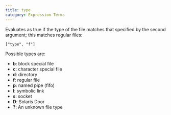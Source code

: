 ```yaml
---
title: type
category: Expression Terms
---
```


Evaluates as true if the type of the file matches that specified by the second
argument; this matches regular files:

    ["type", "f"]

Possible types are:

- **b**: block special file
- **c**: character special file
- **d**: directory
- **f**: regular file
- **p**: named pipe (fifo)
- **l**: symbolic link
- **s**: socket
- **D**: Solaris Door
- **?**: An unknown file type
